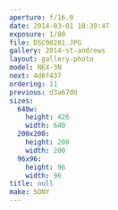 ```yaml
---
aperture: f/16.0
date: 2014-03-01 10:39:47
exposure: 1/80
file: DSC00281.JPG
gallery: 2014-st-andrews
layout: gallery-photo
model: NEX-3N
next: 4d8f437
ordering: 11
previous: d3a67dd
sizes:
  640w:
    height: 426
    width: 640
  200x200:
    height: 200
    width: 200
  96x96:
    height: 96
    width: 96
title: null
make: SONY
---
```

